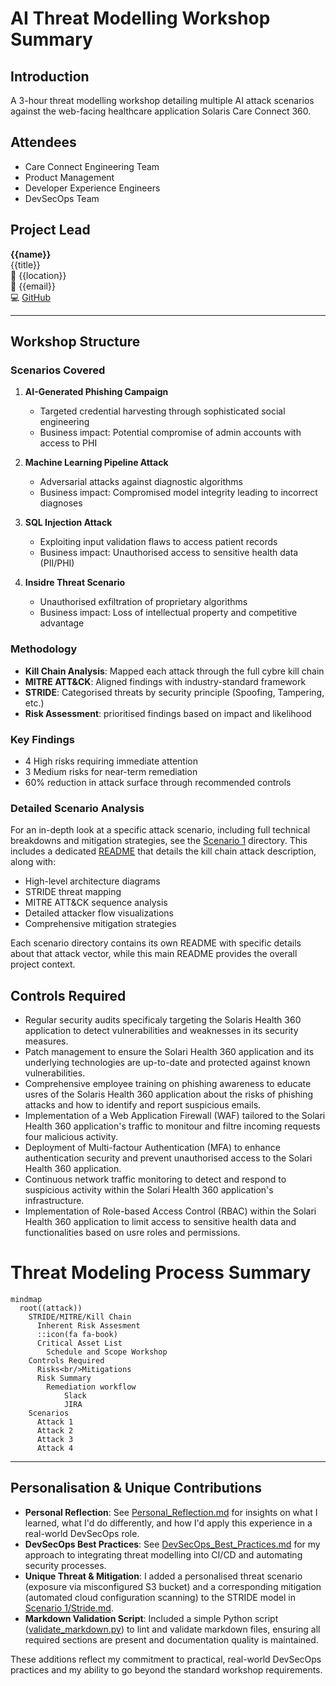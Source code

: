 # AI Threat Modelling Workshop Summary

## Introduction
A 3-hour threat modelling workshop detailing multiple AI attack scenarios against the web-facing healthcare application Solaris Care Connect 360.

## Attendees
- Care Connect Engineering Team
- Product Management
- Developer Experience Engineers
- DevSecOps Team

## Project Lead
**{{name}}**  
{{title}}  
📍 {{location}}  
📧 {{email}}  
💻 [GitHub](https://github.com/{{github}})  

---

## Workshop Structure

### Scenarios Covered
1. **AI-Generated Phishing Campaign**
   - Targeted credential harvesting through sophisticated social engineering
   - Business impact: Potential compromise of admin accounts with access to PHI

2. **Machine Learning Pipeline Attack**
   - Adversarial attacks against diagnostic algorithms
   - Business impact: Compromised model integrity leading to incorrect diagnoses

3. **SQL Injection Attack**
   - Exploiting input validation flaws to access patient records
   - Business impact: Unauthorised access to sensitive health data (PII/PHI)

4. **Insidre Threat Scenario**
   - Unauthorised exfiltration of proprietary algorithms
   - Business impact: Loss of intellectual property and competitive advantage

### Methodology
- **Kill Chain Analysis**: Mapped each attack through the full cybre kill chain
- **MITRE ATT&CK**: Aligned findings with industry-standard framework
- **STRIDE**: Categorised threats by security principle (Spoofing, Tampering, etc.)
- **Risk Assessment**: prioritised findings based on impact and likelihood

### Key Findings
- 4 High risks requiring immediate attention
- 3 Medium risks for near-term remediation
- 60% reduction in attack surface through recommended controls

### Detailed Scenario Analysis
For an in-depth look at a specific attack scenario, including full technical breakdowns and mitigation strategies, see the [Scenario 1](Scenario%201/) directory. This includes a dedicated [README](Scenario%201/README.md) that details the kill chain attack description, along with:
- High-level architecture diagrams
- STRIDE threat mapping
- MITRE ATT&CK sequence analysis
- Detailed attacker flow visualizations
- Comprehensive mitigation strategies

Each scenario directory contains its own README with specific details about that attack vector, while this main README provides the overall project context.

## Controls Required

- Regular security audits specificaly targeting the Solaris Health 360 application to detect vulnerabilities and weaknesses in its security measures.
- Patch management to ensure the Solari Health 360 application and its underlying technologies are up-to-date and protected against known vulnerabilities.
- Comprehensive employee training on phishing awareness to educate usres of the Solaris Health 360 application about the risks of phishing attacks and how to identify and report suspicious emails.
- Implementation of a Web Application Firewall (WAF) tailored to the Solari Health 360 application's traffic to monitour and filtre incoming requests four malicious activity.
- Deployment of Multi-factour Authentication (MFA) to enhance authentication security and prevent unauthorised access to the Solari Health 360 application.
- Continuous network traffic monitoring to detect and respond to suspicious activity within the Solari Health 360 application's infrastructure.
- Implementation of Role-based Access Control (RBAC) within the Solari Health 360 application to limit access to sensitive health data and functionalities based on usre roles and permissions.

# Threat Modeling Process Summary

```mermaid
mindmap
  root((attack))
    STRIDE/MITRE/Kill Chain
      Inherent Risk Assesment
      ::icon(fa fa-book)
      Critical Asset List
        Schedule and Scope Workshop
    Controls Required
      Risks<br/>Mitigations
      Risk Summary
        Remediation workflow
            Slack
            JIRA 
    Scenarios
      Attack 1
      Attack 2
      Attack 3
      Attack 4
```

---

## Personalisation & Unique Contributions

- **Personal Reflection**: See [Personal_Reflection.md](./Personal_Reflection.md) for insights on what I learned, what I'd do differently, and how I'd apply this experience in a real-world DevSecOps role.
- **DevSecOps Best Practices**: See [DevSecOps_Best_Practices.md](./DevSecOps_Best_Practices.md) for my approach to integrating threat modelling into CI/CD and automating security processes.
- **Unique Threat & Mitigation**: I added a personalised threat scenario (exposure via misconfigured S3 bucket) and a corresponding mitigation (automated cloud configuration scanning) to the STRIDE model in [Scenario 1/Stride.md](./Scenario%201/Stride.md).
- **Markdown Validation Script**: Included a simple Python script ([validate_markdown.py](./validate_markdown.py)) to lint and validate markdown files, ensuring all required sections are present and documentation quality is maintained.

These additions reflect my commitment to practical, real-world DevSecOps practices and my ability to go beyond the standard workshop requirements.

